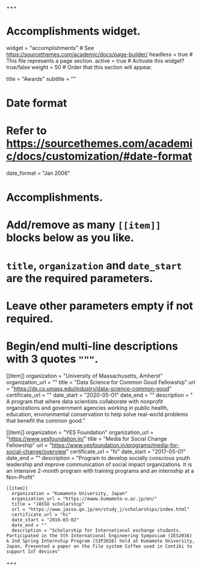 +++
# Accomplishments widget.
widget = "accomplishments"  # See https://sourcethemes.com/academic/docs/page-builder/
headless = true  # This file represents a page section.
active = true  # Activate this widget? true/false
weight = 50  # Order that this section will appear.

title = "Awards"
subtitle = ""

# Date format
#   Refer to https://sourcethemes.com/academic/docs/customization/#date-format
date_format = "Jan 2006"

# Accomplishments.
#   Add/remove as many `[[item]]` blocks below as you like.
#   `title`, `organization` and `date_start` are the required parameters.
#   Leave other parameters empty if not required.
#   Begin/end multi-line descriptions with 3 quotes `"""`.

[[item]]
  organization = "University of Massachusetts, Amherst"
  organization_url = ""
  title = "Data Science for Common Good Fellowship"
  url = "https://ds.cs.umass.edu/industry/data-science-common-good"
  certificate_url = ""
  date_start = "2020-05-01"
  date_end = ""
  description = " A program that where data scientists collaborate with nonprofit organizations and government agencies working in public health, education, environmental conservation to help solve real-world problems that benefit the common good."

  [[item]]
    organization = "YES Foundation"
    organization_url = "https://www.yesfoundation.in/"
    title = "Media for Social Change Fellowship"
    url = "https://www.yesfoundation.in/programs/media-for-social-change/overview"
    certificate_url = "hi"
    date_start = "2017-05-01"
    date_end = ""
    description = "Program to develop socially conscious youth leadership and improve communication of social impact organizations. It is an intensive 2-month program with training programs and an internship at a Non-Profit"

    [[item]]
      organization = "Kumamoto University, Japan"
      organization_url = "https://ewww.kumamoto-u.ac.jp/en/"
      title = "JASSO scholarship"
      url = "https://www.jasso.go.jp/en/study_j/scholarships/index.html"
      certificate_url = "hi"
      date_start = "2016-03-02"
      date_end = ""
      description = "Scholarship for International exchange students. Participated in the 5th International Engineering Symposium (IES2016) & 2nd Spring Internship Program (SIP2016) held at Kumamoto University, Japan. Presented a paper on the file system Coffee used in Contiki to support IoT devices"



+++
